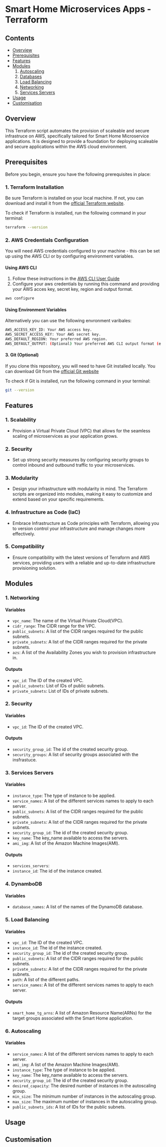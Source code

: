# Smart Home Microservices Apps - Terraform

## Contents
- [Overview](#overview)
- [Prerequisites](#prerequisites)
- [Features](#features)
- [Modules](#modules)
   1. [Autoscaling](#autoscaling)
   2. [Databases](#databases)
   3. [Load Balancing](#load-balancing)
   4. [Networking](#networking)
   5. [Services Servers](#services-servers)
- [Usage](#usage)
- [Customisation](#customisation)


## Overview

This Terraform script automates the provision of  scaleable and secure infrastruce on AWS, specifically tailored for Smart Home Microservice applications. It is designed to provide a foundation for deploying scaleable and secure applications within the AWS cloud environment. 

## Prerequisites 

Before you begin, ensure you have the following prerequisites in place: 

### 1. Terraform Installation

Be sure Terraform is installed on your local machine. If not, you can download and install it from the [official Terraform website](https://www.terraform.io/downloads.html).

To check if Terraform is installed, run the following command in your terminal:

```bash
terraform --version
```
### 2. AWS Credentials Configuration 

You will need AWS credentials configured to your machine - this can be set up using the AWS CLI or by configuring environment variables. 

#### Using AWS CLI
1. Follow these instructions in the [AWS CLI User Guide](https://docs.aws.amazon.com/cli/latest/userguide/cli-chap-welcome.html)
2. Configure your aws credentials by running this command and providing your AWS acces key, secret key, region and output format.

```bash
aws configure 
```

#### Using Environment Variables 

Alternatively you can use the following envronment varibales:
```bash
AWS_ACCESS_KEY_ID: Your AWS access key.
AWS_SECRET_ACCESS_KEY: Your AWS secret key.
AWS_DEFAULT_REGION: Your preferred AWS region.
AWS_DEFAULT_OUTPUT: (Optional) Your preferred AWS CLI output format (e.g., json).
```
#### 3. Git (Optional)
If you clone this repository, you will need to have Git installed locally. You can download Git from the [official Git website](https://git-scm.com/downloads)

To check if Git is installed, run the following command in your terminal:

```bash
git --version
```

## Features

### 1. **Scalability**

   - Provision a Virtual Private Cloud (VPC) that allows for the seamless scaling of microservices as your application grows.

### 2. **Security**

   - Set up strong security measures by configuring security groups to control inbound and outbound traffic to your microservices.

### 3. **Modularity**

   - Design your infrastructure with modularity in mind. The Terraform scripts are organized into modules, making it easy to customize and extend based on your specific requirements.

### 4. **Infrastructure as Code (IaC)**

   - Embrace Infrastructure as Code principles with Terraform, allowing you to version control your infrastructure and manage changes more effectively.

### 5. **Compatibility**

   - Ensure compatibility with the latest versions of Terraform and AWS services, providing users with a reliable and up-to-date infrastructure provisioning solution.


## Modules

### 1. Networking 
#### Variables
- `vpc_name`: The name of the Virtual Private Cloud(VPC).
- `cidr_range`: The CIDR range for the VPC.
- `public_subnets`: A list of the CIDR ranges required for the public subnets.
- `private_subnets`: A list of the CIDR ranges required for the private subnets.
- `azs`: A list of the Availability Zones you wish to provision infrastructure in.
#### Outputs
- `vpc_id`: The ID of the created VPC.
- `public_subnets`: List of IDs of public subnets.
- `private_subnets`: List of IDs of private subnets.

### 2. Security
#### Variables
- `vpc_id`: The ID of the created VPC.
#### Outputs
- `security_group_id`: The id of the created security group.
- `security_groups`: A list of security groups associated with the insfrastuce.

### 3. Services Servers 
#### Variables
- `instance_type`: The type of instance to be applied.
- `service_names`: A list of the different services names to apply to each server.
- `public_subnets`: A list of the CIDR ranges required for the public subnets.
- `private_subnets`: A list of the CIDR ranges required for the private subnets.
- `security_group_id`: The id of the created security group.
- `key_name`: The key_name available to access the servers.
- `ami_img`: A list of the Amazon Machine Images(AMI).
#### Outputs
- `services_servers`: 
- `instance_id`: The id of the instance created. 


### 4. DynamboDB
#### Variables
- `database_names`: A list of the names of the DynamoDB database. 

### 5. Load Balancing 
#### Variables
- `vpc_id`: The ID of the created VPC.
- `instance_id`: The id of the instance created. 
- `security_group_id`: The id of the created security group.
- `public_subnets`: A list of the CIDR ranges required for the public subnets.
- `private_subnets`: A list of the CIDR ranges required for the private subnets.
- `path`: A list of the different paths.
- `service_names`: A list of the different services names to apply to each server.
#### Outputs
- `smart_home_tg_arns`:  A list of Amazon Resource Name(ARNs) for the target groups associated with the Smart Home application. 

### 6. Autoscaling
#### Variables
- `service_names`: A list of the different services names to apply to each server.
- `ami_img`: A list of the Amazon Machine Images(AMI).
- `instance_type`: The type of instance to be applied.
- `key_name`: The key_name available to access the servers.
- `security_group_id`: The id of the created security group.
- `desired_capacity`: The desired number of instances in the autoscaling group.
- `min_size`: The minimum number of instances in the autoscaling group.
- `max_size`: The maximum number of instances in the autoscaling group.
- `public_subnets_ids`: A list of IDs for the public subnets.


## Usage

## Customisation